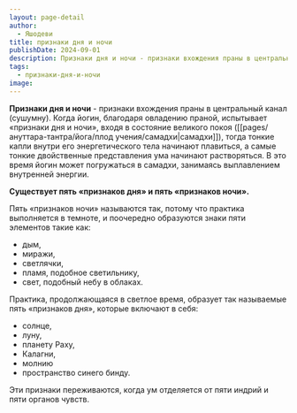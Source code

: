 ```yaml
---
layout: page-detail
author:
  - Яшодеви
title: признаки дня и ночи
publishDate: 2024-09-01
description: Признаки дня и ночи - признаки вхождения праны в центральный канал (сушумну).
tags:
  - признаки-дня-и-ночи
image:
---
```

**Признаки дня и ночи** - признаки вхождения праны в центральный канал (сушумну).
Когда йогин, благодаря овладению праной, испытывает «признаки дня и ночи», входя в состояние великого покоя ([[pages/ануттара-тантра/йога/плод учения/самадхи|самадхи]]), тогда тонкие капли внутри его энергетического тела начинают плавиться, а самые тонкие двойственные представления ума начинают растворяться. В это время йогин может погружаться в самадхи, занимаясь выплавлением внутренней энергии. 
 
 **Существует пять «признаков дня» и пять «признаков ночи».** 
 
 Пять «признаков ночи» называются так, потому что практика выполняется в темноте, и поочередно образуются знаки пяти элементов такие как: 
 
 - дым, 
 - миражи, 
 - светлячки, 
 - пламя, подобное светильнику, 
 - свет, подобный небу в облаках. 
 
 Практика, продолжающаяся в светлое время, образует так называемые пять «признаков дня», которые включают в себя: 
 
 - солнце, 
 - луну, 
 - планету Раху, 
 - Калагни, 
 - молнию 
 - пространство синего бинду. 
 
 Эти признаки переживаются, когда ум отделяется от пяти индрий и пяти органов чувств.


